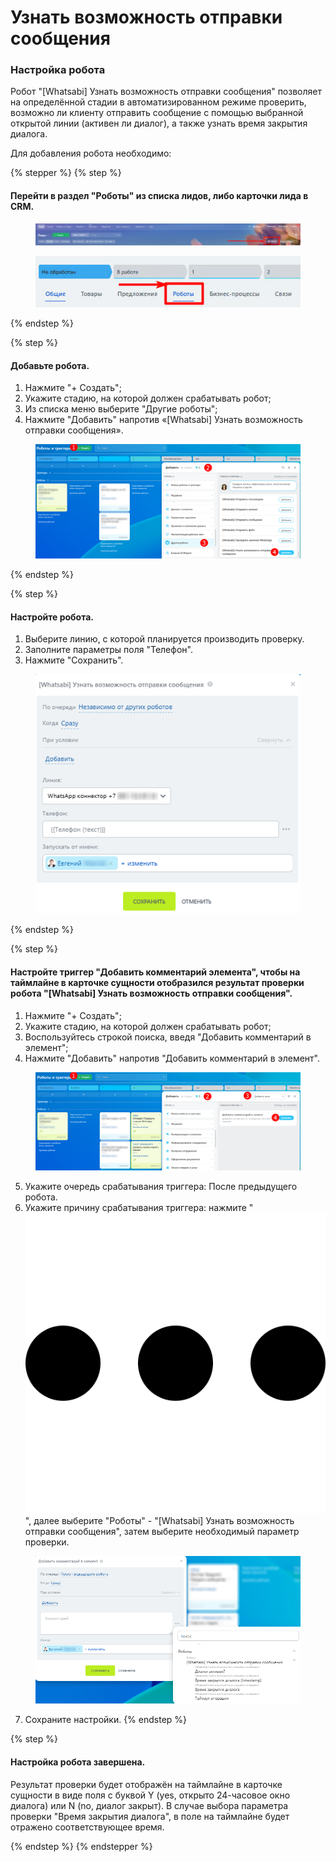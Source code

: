 # Узнать возможность отправки сообщения

### Настройка робота

Робот "\[Whatsabi] Узнать возможность отправки сообщения" позволяет на определённой стадии в автоматизированном режиме проверить, возможно ли клиенту отправить сообщение с помощью выбранной открытой линии (активен ли диалог), а также узнать время закрытия диалога.

Для добавления робота необходимо:

{% stepper %}
{% step %}
#### Перейти в раздел "Роботы" из списка лидов, либо карточки лида в CRM.

<figure><img src="../../.gitbook/assets/image (1) (1) (1).png" alt=""><figcaption></figcaption></figure>

<figure><img src="../../.gitbook/assets/image (1) (1) (1) (1).png" alt=""><figcaption></figcaption></figure>
{% endstep %}

{% step %}
#### Добавьте робота.

1. Нажмите "+ Создать";&#x20;
2. Укажите стадию, на которой должен срабатывать робот;&#x20;
3. Из списка меню выберите "Другие роботы";
4. Нажмите "Добавить" напротив «\[Whatsabi] Узнать возможность отправки сообщения».

<figure><img src="../../.gitbook/assets/image (11).png" alt=""><figcaption></figcaption></figure>
{% endstep %}

{% step %}
#### Настройте робота.

1. Выберите линию, с которой планируется производить проверку.
2. Заполните параметры поля "Телефон".
3. Нажмите "Сохранить".

<figure><img src="../../.gitbook/assets/image (12).png" alt=""><figcaption></figcaption></figure>
{% endstep %}

{% step %}
#### Настройте триггер "Добавить комментарий элемента", чтобы на таймлайне в карточке сущности отобразился результат проверки робота "\[Whatsabi] Узнать возможность отправки сообщения".

1. Нажмите "+ Создать";&#x20;
2. Укажите стадию, на которой должен срабатывать робот;&#x20;
3. Воспользуйтесь строкой поиска, введя "Добавить комментарий в элемент";
4. Нажмите "Добавить" напротив  "Добавить комментарий в элемент".

<figure><img src="../../.gitbook/assets/image (8).png" alt=""><figcaption></figcaption></figure>

5. Укажите очередь срабатывания триггера: После предыдущего робота.
6. Укажите причину срабатывания триггера: нажмите "<img src="../../.gitbook/assets/image (10).png" alt="" data-size="line">", далее выберите "Роботы" - "\[Whatsabi] Узнать возможность отправки сообщения", затем выберите необходимый параметр проверки.

<figure><img src="../../.gitbook/assets/image (13).png" alt=""><figcaption></figcaption></figure>

7. Сохраните настройки.&#x20;
{% endstep %}

{% step %}
#### Настройка робота завершена.

Результат проверки будет отображён на таймлайне в карточке сущности в виде поля с буквой Y (yes, открыто 24-часовое окно диалога) или N (no, диалог закрыт). В случае выбора параметра проверки "Время закрытия диалога", в поле на таймлайне будет отражено соответствующее время.


{% endstep %}
{% endstepper %}
